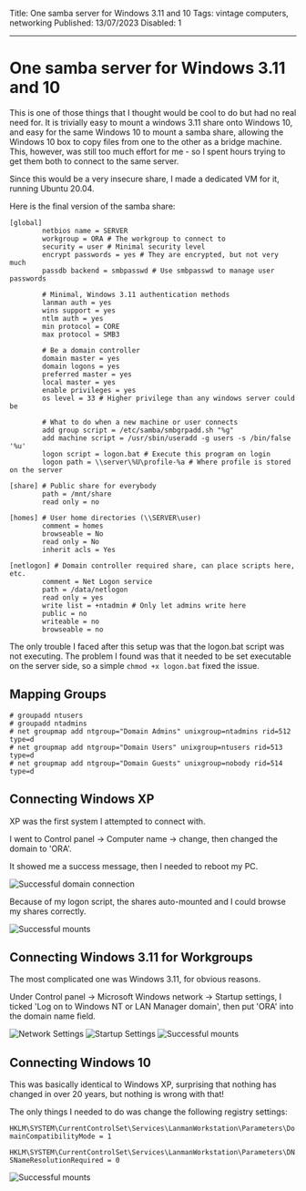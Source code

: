 Title: One samba server for Windows 3.11 and 10
Tags: vintage computers, networking
Published: 13/07/2023
Disabled: 1

---
# One samba server for Windows 3.11 and 10

This is one of those things that I thought would be cool to do but had no real need for. It is trivially easy to mount a windows 3.11 share onto Windows 10, and easy for the same Windows 10 to mount a samba share, allowing the Windows 10 box to copy files from one to the other as a bridge machine. This, however, was still too much effort for me - so I spent hours trying to get them both to connect to the same server.

Since this would be a very insecure share, I made a dedicated VM for it, running Ubuntu 20.04.

Here is the final version of the samba share:

	[global]
			netbios name = SERVER
			workgroup = ORA # The workgroup to connect to
			security = user # Minimal security level
			encrypt passwords = yes # They are encrypted, but not very much
			passdb backend = smbpasswd # Use smbpasswd to manage user passwords

			# Minimal, Windows 3.11 authentication methods
			lanman auth = yes
			wins support = yes
			ntlm auth = yes
			min protocol = CORE
			max protocol = SMB3

			# Be a domain controller
			domain master = yes
			domain logons = yes
			preferred master = yes
			local master = yes
			enable privileges = yes
			os level = 33 # Higher privilege than any windows server could be

			# What to do when a new machine or user connects
			add group script = /etc/samba/smbgrpadd.sh "%g"
			add machine script = /usr/sbin/useradd -g users -s /bin/false '%u'
			logon script = logon.bat # Execute this program on login
			logon path = \\server\%U\profile-%a # Where profile is stored on the server

	[share] # Public share for everybody
			path = /mnt/share
			read only = no

	[homes] # User home directories (\\SERVER\user)
			comment = homes
			browseable = No
			read only = No
			inherit acls = Yes

	[netlogon] # Domain controller required share, can place scripts here, etc.
			comment = Net Logon service
			path = /data/netlogon
			read only = yes
			write list = +ntadmin # Only let admins write here
			public = no
			writeable = no
			browseable = no


The only trouble I faced after this setup was that the logon.bat script was not executing. The problem I found was that it needed to be set executable on the server side, so a simple `chmod +x logon.bat` fixed the issue.

## Mapping Groups

```
# groupadd ntusers
# groupadd ntadmins
# net groupmap add ntgroup="Domain Admins" unixgroup=ntadmins rid=512 type=d
# net groupmap add ntgroup="Domain Users" unixgroup=ntusers rid=513 type=d
# net groupmap add ntgroup="Domain Guests" unixgroup=nobody rid=514 type=d
```

## Connecting Windows XP

XP was the first system I attempted to connect with.

I went to Control panel -> Computer name -> change, then changed the domain to 'ORA'.

It showed me a success message, then I needed to reboot my PC.

![Successful domain connection](/images/vintage_samba/xp_domain_connected.PNG)

Because of my logon script, the shares auto-mounted and I could browse my shares correctly.

![Successful mounts](/images/vintage_samba/xp_shares_connected.PNG)

## Connecting Windows 3.11 for Workgroups

The most complicated one was Windows 3.11, for obvious reasons.

Under Control panel -> Microsoft Windows network -> Startup settings, I ticked 'Log on to Windows NT or LAN Manager domain', then put 'ORA' into the domain name field.

![Network Settings](/images/vintage_samba/31_network_settings.PNG)
![Startup Settings](/images/vintage_samba/31_startup_settings.PNG)
![Successful mounts](/images/vintage_samba/31_shares_connected.PNG)

## Connecting Windows 10

This was basically identical to Windows XP, surprising that nothing has changed in over 20 years, but nothing is wrong with that!

The only things I needed to do was change the following registry settings:

`HKLM\SYSTEM\CurrentControlSet\Services\LanmanWorkstation\Parameters\DomainCompatibilityMode = 1`

`HKLM\SYSTEM\CurrentControlSet\Services\LanmanWorkstation\Parameters\DNSNameResolutionRequired = 0`

![Successful mounts](/images/vintage_samba/10_shares_connected.PNG)
